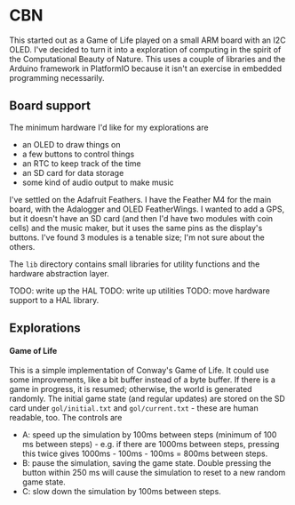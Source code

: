 CBN
===

This started out as a Game of Life played on a small ARM board with an
I2C OLED. I've decided to turn it into a exploration of computing in
the spirit of the Computational Beauty of Nature. This uses a couple of
libraries and the Arduino framework in PlatformIO because it isn't an
exercise in embedded programming necessarily.


Board support
-------------

The minimum hardware I'd like for my explorations are

* an OLED to draw things on
* a few buttons to control things
* an RTC to keep track of the time
* an SD card for data storage
* some kind of audio output to make music

I've settled on the Adafruit Feathers. I have the Feather M4 for the
main board, with the Adalogger and OLED FeatherWings. I wanted to add
a GPS, but it doesn't have an SD card (and then I'd have two modules
with coin cells) and the music maker, but it uses the same pins as the
display's buttons. I've found 3 modules is a tenable size; I'm not sure
about the others.

The `lib` directory contains small libraries for utility functions
and the hardware abstraction layer.

TODO: write up the HAL
TODO: write up utilities
TODO: move hardware support to a HAL library.

## Explorations

#### Game of Life

This is a simple implementation of Conway's Game of Life. It could use
some improvements, like a bit buffer instead of a byte buffer. If there
is a game in progress, it is resumed; otherwise, the world is generated
randomly. The initial game state (and regular updates) are stored on the
SD card under `gol/initial.txt` and `gol/current.txt` - these are human
readable, too. The controls are

* A: speed up the simulation by 100ms between steps (minimum of 100 ms
  between steps) - e.g. if there are 1000ms between steps, pressing this
  twice gives 1000ms - 100ms - 100ms = 800ms between steps.
* B: pause the simulation, saving the game state. Double pressing
  the button within 250 ms will cause the simulation to reset to a new
  random game state.
* C: slow down the simulation by 100ms between steps.
